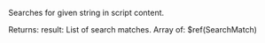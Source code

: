 Searches for given string in script content.

Returns:
result: List of search matches.
	Array of: $ref(SearchMatch) 
